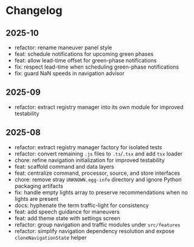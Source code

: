 # Changelog

## 2025-10

- refactor: rename maneuver panel style
- feat: schedule notifications for upcoming green phases
- feat: allow lead-time offset for green-phase notifications
- fix: respect lead-time when scheduling green-phase notifications
- fix: guard NaN speeds in navigation advisor

## 2025-09

- refactor: extract registry manager into its own module for improved testability

## 2025-08

- refactor: extract registry manager factory for isolated tests
- refactor: convert remaining `.js` files to `.ts`/`.tsx` and add `tsx` loader
- chore: refine navigation initialization for improved testability
- feat: scaffold command and data layers
- feat: centralize command, processor, source, and store interfaces
- chore: remove stray `UNKNOWN.egg-info` directory and ignore Python packaging artifacts
- fix: handle empty lights array to preserve recommendations when no lights are present
- docs: hyphenate the term traffic-light for consistency
- feat: add speech guidance for maneuvers
- feat: add theme state with settings screen
- refactor: group navigation and traffic modules under `src/features`
- refactor: simplify navigation dependency resolution and expose `cloneNavigationState` helper
